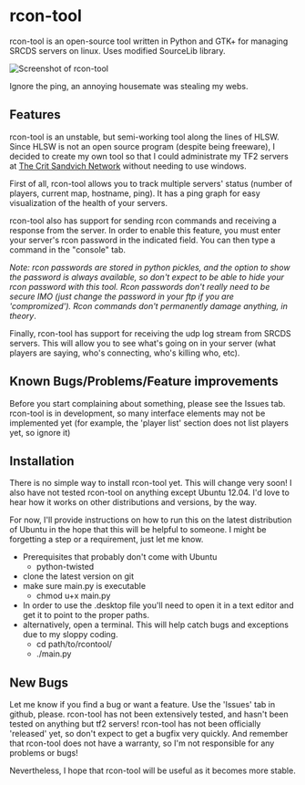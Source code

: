 rcon-tool
=========

rcon-tool is an open-source tool written in Python and GTK+ for managing SRCDS servers on linux. Uses modified SourceLib library.

![Screenshot of rcon-tool](/gavintlgold/rcon-tool/raw/master/interface.png)

Ignore the ping, an annoying housemate was stealing my webs.

Features
--------

rcon-tool is an unstable, but semi-working tool along the lines of HLSW. Since HLSW is not an open source program (despite being freeware), I decided to create my own tool so that I could administrate my TF2 servers at [The Crit Sandvich Network](http://critsandvich.com) without needing to use windows.

First of all, rcon-tool allows you to track multiple servers' status (number of players, current map, hostname, ping). It has a ping graph for easy visualization of the health of your servers.

rcon-tool also has support for sending rcon commands and receiving a response from the server. In order to enable this feature, you must enter your server's rcon password in the indicated field. You can then type a command in the "console" tab.

*Note: rcon passwords are stored in python pickles, and the option to show the password is always available, so don't expect to be able to hide your rcon password with this tool. Rcon passwords don't really need to be secure IMO (just change the password in your ftp if you are 'compromized'). Rcon commands don't permanently damage anything, in theory*.

Finally, rcon-tool has support for receiving the udp log stream from SRCDS servers. This will allow you to see what's going on in your server (what players are saying, who's connecting, who's killing who, etc).

Known Bugs/Problems/Feature improvements
-------------------

Before you start complaining about something, please see the Issues tab. rcon-tool is in development, so many interface elements may not be implemented yet (for example, the 'player list' section does not list players yet, so ignore it)


Installation
------------

There is no simple way to install rcon-tool yet. This will change very soon! I also have not tested rcon-tool on anything except Ubuntu 12.04. I'd love to hear how it works on other distributions and versions, by the way.

For now, I'll provide instructions on how to run this on the latest distribution of Ubuntu in the hope that this will be helpful to someone. I might be forgetting a step or a requirement, just let me know.

- Prerequisites that probably don't come with Ubuntu
    - python-twisted
- clone the latest version on git
- make sure main.py is executable
    -    chmod u+x main.py
- In order to use the .desktop file you'll need to open it in a text editor and get it to point to the proper paths.
- alternatively, open a terminal. This will help catch bugs and exceptions due to my sloppy coding.
    -    cd path/to/rcontool/
    -    ./main.py

New Bugs
----

Let me know if you find a bug or want a feature. Use the 'Issues' tab in github, please. rcon-tool has not been extensively tested, and hasn't been tested on anything but tf2 servers! rcon-tool has not been officially 'released' yet, so don't expect to get a bugfix very quickly. And remember that rcon-tool does not have a warranty, so I'm not responsible for any problems or bugs!

Nevertheless, I hope that rcon-tool will be useful as it becomes more stable.
